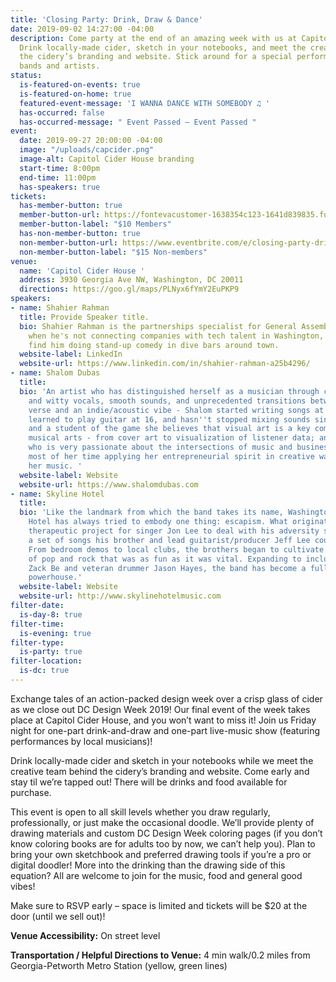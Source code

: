 ```yaml
---
title: 'Closing Party: Drink, Draw & Dance'
date: 2019-09-02 14:27:00 -04:00
description: Come party at the end of an amazing week with us at Capitol Cider House!
  Drink locally-made cider, sketch in your notebooks, and meet the creative team behind
  the cidery’s branding and website. Stick around for a special performance of local
  bands and artists.
status:
  is-featured-on-events: true
  is-featured-on-home: true
  featured-event-message: 'I WANNA DANCE WITH SOMEBODY ♫ '
  has-occurred: false
  has-occurred-message: " Event Passed — Event Passed "
event:
  date: 2019-09-27 20:00:00 -04:00
  image: "/uploads/capcider.png"
  image-alt: Capitol Cider House branding
  start-time: 8:00pm
  end-time: 11:00pm
  has-speakers: true
tickets:
  has-member-button: true
  member-button-url: https://fontevacustomer-1638354c123-1641d839835.force.com/services/oauth2/authorize?client_id=3MVG9nthuDc9owbcOq7_07W.HriOQQPWTbMkrpOla.ajDQlTHf4_uby_mhwylcX.mJBU2O2SppTiZMS0J_HJd&response_type=code&redirect_uri=https://ikit.aiga.org/ikit_national_util/ikit-national-util-sso-redirect/&state=https%3A%2F%2Fdc.aiga.org%2Fevent%2Fclosing-party-drink-draw-dance%2F%3Fredirect_source%3Deventbrite_register
  member-button-label: "$10 Members"
  has-non-member-button: true
  non-member-button-url: https://www.eventbrite.com/e/closing-party-drink-draw-dance-tickets-71297146685
  non-member-button-label: "$15 Non-members"
venue:
  name: 'Capitol Cider House '
  address: 3930 Georgia Ave NW, Washington, DC 20011
  directions: https://goo.gl/maps/PLNyx6fYmY2EuPKP9
speakers:
- name: Shahier Rahman
  title: Provide Speaker title.
  bio: Shahier Rahman is the partnerships specialist for General Assembly DC, and
    when he's not connecting companies with tech talent in Washington, DC, you can
    find him doing stand-up comedy in dive bars around town.
  website-label: LinkedIn
  website-url: https://www.linkedin.com/in/shahier-rahman-a25b4296/
- name: Shalom Dubas
  title: 
  bio: 'An artist who has distinguished herself as a musician through charismatic
    and witty vocals, smooth sounds, and unprecedented transitions between rapid-fire
    verse and an indie/acoustic vibe - Shalom started writing songs at 10 years old,
    learned to play guitar at 16, and hasn''t stopped mixing sounds since. As an artist
    and a student of the game she believes that visual art is a key complement to
    musical arts - from cover art to visualization of listener data; and as a creative
    who is very passionate about the intersections of music and business, she spends
    most of her time applying her entrepreneurial spirit in creative ways to propel
    her music. '
  website-label: Website
  website-url: https://www.shalomdubas.com
- name: Skyline Hotel
  title: 
  bio: 'Like the landmark from which the band takes its name, Washington, DC''s Skyline
    Hotel has always tried to embody one thing: escapism. What originated as a personal
    therapeutic project for singer Jon Lee to deal with his adversity soon became
    a set of songs his brother and lead guitarist/producer Jeff Lee could not ignore.
    From bedroom demos to local clubs, the brothers began to cultivate a modern blend
    of pop and rock that was as fun as it was vital. Expanding to include organist/bassist
    Zack Be and veteran drummer Jason Hayes, the band has become a full blown pop/rock
    powerhouse.'
  website-label: Website
  website-url: http://www.skylinehotelmusic.com
filter-date:
  is-day-8: true
filter-time:
  is-evening: true
filter-type:
  is-party: true
filter-location:
  is-dc: true
---
```


Exchange tales of an action-packed design week over a crisp glass of cider as we close out DC Design Week 2019! Our final event of the week takes place at Capitol Cider House, and you won’t want to miss it! Join us Friday night for one-part drink-and-draw and one-part live-music show (featuring performances by local musicians)! 

Drink locally-made cider and sketch in your notebooks while we meet the creative team behind the cidery’s branding and website. Come early and stay til we’re tapped out! There will be drinks and food available for purchase. 

This event is open to all skill levels whether you draw regularly, professionally, or just make the occasional doodle. We’ll provide plenty of drawing materials and custom DC Design Week coloring pages (if you don’t know coloring books are for adults too by now, we can’t help you). Plan to bring your own sketchbook and preferred drawing tools if you’re a pro or digital doodler! More into the drinking than the drawing side of this equation? All are welcome to join for the music, food and general good vibes!

Make sure to RSVP early – space is limited and tickets will be $20 at the door (until we sell out)! 

**Venue Accessibility:** On street level

**Transportation / Helpful Directions to Venue:** 4 min walk/0.2 miles from Georgia-Petworth Metro Station (yellow, green lines)